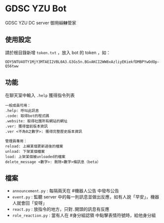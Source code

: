 # GDSC YZU Bot

GDSC YZU DC server 御用~~奴隸~~管家

## 使用設定

請於根目錄新增 `token.txt` ，放入 bot 的 token ，如：

```
ODY5NTU4OTY1MjY3MTAEI2VBL0A3.G3Gs5n.BGvAKCI2WW8xAzliyEKiekfDMBPYwOdOp-Q56tww 
```

## 功能

在聊天室中輸入 `.help` 獲得指令列表

```
一般成員可用：
.help: 呼叫此訊息
.code: 取得bot的程式碼
.website: 取得社團所有網站的網址
.ver: 獲得當前版本資訊
.ver <不為0之數字>: 獲得完整歷史版本資訊

管理員專用：
reload: 上線某個更新過後的檔案
unload: 下架某個檔案
load: 上架某個被unloaded的檔案
delete_message <數字>: 刪除<數字>條訊息（beta）
```

##  檔案

- `announcement.py` : 每隔兩天在 #機器人公告 中發布公告
- `event.py` : 監聽 server 中的每一則訊息並做出反應，如有人說「早安」，機器人就會回「安呀」
- `react.py` : 放指令的地方，只對`.`開頭的訊息有反應
- `role_reaction.py` : 當有人在 #身分組認領 中點擊表情符號時，給他身分組
